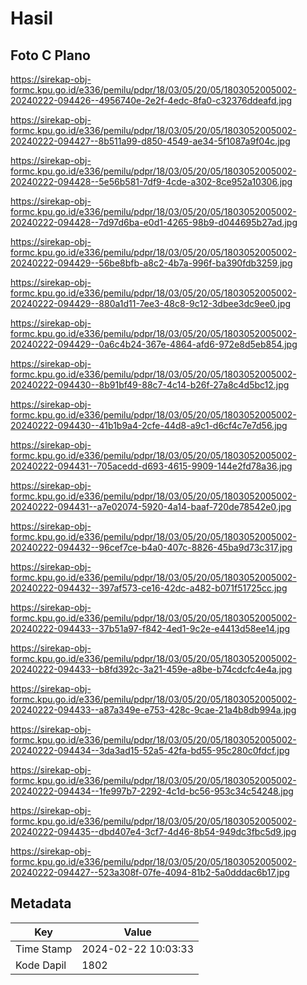 # Hasil

## Foto C Plano

https://sirekap-obj-formc.kpu.go.id/e336/pemilu/pdpr/18/03/05/20/05/1803052005002-20240222-094426--4956740e-2e2f-4edc-8fa0-c32376ddeafd.jpg

https://sirekap-obj-formc.kpu.go.id/e336/pemilu/pdpr/18/03/05/20/05/1803052005002-20240222-094427--8b511a99-d850-4549-ae34-5f1087a9f04c.jpg

https://sirekap-obj-formc.kpu.go.id/e336/pemilu/pdpr/18/03/05/20/05/1803052005002-20240222-094428--5e56b581-7df9-4cde-a302-8ce952a10306.jpg

https://sirekap-obj-formc.kpu.go.id/e336/pemilu/pdpr/18/03/05/20/05/1803052005002-20240222-094428--7d97d6ba-e0d1-4265-98b9-d044695b27ad.jpg

https://sirekap-obj-formc.kpu.go.id/e336/pemilu/pdpr/18/03/05/20/05/1803052005002-20240222-094429--56be8bfb-a8c2-4b7a-996f-ba390fdb3259.jpg

https://sirekap-obj-formc.kpu.go.id/e336/pemilu/pdpr/18/03/05/20/05/1803052005002-20240222-094429--880a1d11-7ee3-48c8-9c12-3dbee3dc9ee0.jpg

https://sirekap-obj-formc.kpu.go.id/e336/pemilu/pdpr/18/03/05/20/05/1803052005002-20240222-094429--0a6c4b24-367e-4864-afd6-972e8d5eb854.jpg

https://sirekap-obj-formc.kpu.go.id/e336/pemilu/pdpr/18/03/05/20/05/1803052005002-20240222-094430--8b91bf49-88c7-4c14-b26f-27a8c4d5bc12.jpg

https://sirekap-obj-formc.kpu.go.id/e336/pemilu/pdpr/18/03/05/20/05/1803052005002-20240222-094430--41b1b9a4-2cfe-44d8-a9c1-d6cf4c7e7d56.jpg

https://sirekap-obj-formc.kpu.go.id/e336/pemilu/pdpr/18/03/05/20/05/1803052005002-20240222-094431--705acedd-d693-4615-9909-144e2fd78a36.jpg

https://sirekap-obj-formc.kpu.go.id/e336/pemilu/pdpr/18/03/05/20/05/1803052005002-20240222-094431--a7e02074-5920-4a14-baaf-720de78542e0.jpg

https://sirekap-obj-formc.kpu.go.id/e336/pemilu/pdpr/18/03/05/20/05/1803052005002-20240222-094432--96cef7ce-b4a0-407c-8826-45ba9d73c317.jpg

https://sirekap-obj-formc.kpu.go.id/e336/pemilu/pdpr/18/03/05/20/05/1803052005002-20240222-094432--397af573-ce16-42dc-a482-b071f51725cc.jpg

https://sirekap-obj-formc.kpu.go.id/e336/pemilu/pdpr/18/03/05/20/05/1803052005002-20240222-094433--37b51a97-f842-4ed1-9c2e-e4413d58ee14.jpg

https://sirekap-obj-formc.kpu.go.id/e336/pemilu/pdpr/18/03/05/20/05/1803052005002-20240222-094433--b8fd392c-3a21-459e-a8be-b74cdcfc4e4a.jpg

https://sirekap-obj-formc.kpu.go.id/e336/pemilu/pdpr/18/03/05/20/05/1803052005002-20240222-094433--a87a349e-e753-428c-9cae-21a4b8db994a.jpg

https://sirekap-obj-formc.kpu.go.id/e336/pemilu/pdpr/18/03/05/20/05/1803052005002-20240222-094434--3da3ad15-52a5-42fa-bd55-95c280c0fdcf.jpg

https://sirekap-obj-formc.kpu.go.id/e336/pemilu/pdpr/18/03/05/20/05/1803052005002-20240222-094434--1fe997b7-2292-4c1d-bc56-953c34c54248.jpg

https://sirekap-obj-formc.kpu.go.id/e336/pemilu/pdpr/18/03/05/20/05/1803052005002-20240222-094435--dbd407e4-3cf7-4d46-8b54-949dc3fbc5d9.jpg

https://sirekap-obj-formc.kpu.go.id/e336/pemilu/pdpr/18/03/05/20/05/1803052005002-20240222-094427--523a308f-07fe-4094-81b2-5a0dddac6b17.jpg


## Metadata

| Key        | Value               |
| ---------- | ------------------- |
| Time Stamp | 2024-02-22 10:03:33 |
| Kode Dapil | 1802                |



